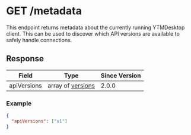 # GET /metadata

This endpoint returns metadata about the currently running YTMDesktop client. This can be used to discover which API versions are available to safely handle connections.

## Response

| Field       | Type                                                                 | Since Version |
| ----------- | -------------------------------------------------------------------- | ------------- |
| apiVersions | array of [versions](../../versions.md) | 2.0.0         |

### Example

```json
{
  "apiVersions": ["v1"]
}
```
